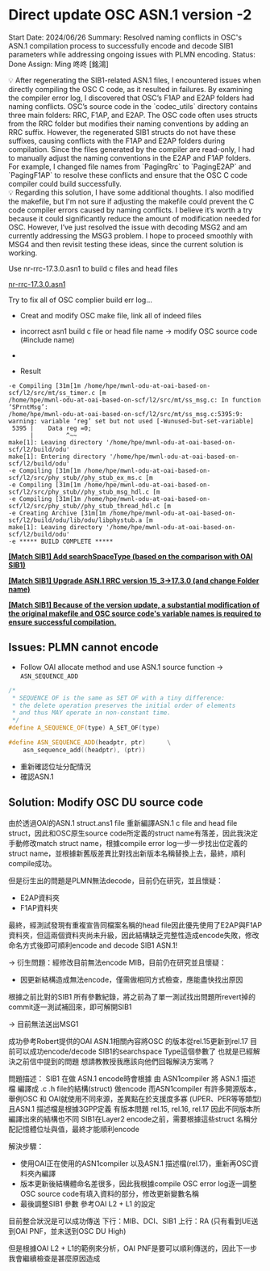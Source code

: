# Direct update OSC ASN.1 version -2

Start Date: 2024/06/26
Summary: Resolved naming conflicts in OSC's ASN.1 compilation process to successfully encode and decode SIB1 parameters while addressing ongoing issues with PLMN encoding.
Status: Done
Assign: Ming 咚咚 [銘鴻]

<aside>
💡 
After regenerating the SIB1-related ASN.1 files, I encountered issues when directly compiling the OSC C code, as it resulted in failures. By examining the compiler error log, I discovered that OSC’s F1AP and E2AP folders had naming conflicts. OSC’s source code in the `codec_utils` directory contains three main folders: RRC, F1AP, and E2AP. The OSC code often uses structs from the RRC folder but modifies their naming conventions by adding an RRC suffix. However, the regenerated SIB1 structs do not have these suffixes, causing conflicts with the F1AP and E2AP folders during compilation. Since the files generated by the compiler are read-only, I had to manually adjust the naming conventions in the E2AP and F1AP folders. For example, I changed file names from `PagingRrc` to `PagingE2AP` and `PagingF1AP` to resolve these conflicts and ensure that the OSC C code compiler could build successfully.

</aside>

<aside>
💡 Regarding this solution, I have some additional thoughts. I also modified the makefile, but I'm not sure if adjusting the makefile could prevent the C code compiler errors caused by naming conflicts. I believe it’s worth a try because it could significantly reduce the amount of modification needed for OSC. However, I’ve just resolved the issue with decoding MSG2 and am currently addressing the MSG3 problem. I hope to proceed smoothly with MSG4 and then revisit testing these ideas, since the current solution is working.

</aside>

Use nr-rrc-17.3.0.asn1 to build c files and head files

[nr-rrc-17.3.0.asn1](nr-rrc-17.3.0%201.asn1)

Try to fix all of OSC complier build err log…

- Creat and modify OSC make file, link all of indeed files
- incorrect asn1 build c file or head file name → modify OSC source code (#include name)
- 

- Result

```
-e Compiling [31m[1m /home/hpe/mwnl-odu-at-oai-based-on-scf/l2/src/mt/ss_timer.c [m
/home/hpe/mwnl-odu-at-oai-based-on-scf/l2/src/mt/ss_msg.c: In function ‘SPrntMsg’:
/home/hpe/mwnl-odu-at-oai-based-on-scf/l2/src/mt/ss_msg.c:5395:9: warning: variable ‘reg’ set but not used [-Wunused-but-set-variable]
 5395 |    Data reg =0;
      |         ^~~
make[1]: Leaving directory '/home/hpe/mwnl-odu-at-oai-based-on-scf/l2/build/odu'
make[1]: Entering directory '/home/hpe/mwnl-odu-at-oai-based-on-scf/l2/build/odu'
-e Compiling [31m[1m /home/hpe/mwnl-odu-at-oai-based-on-scf/l2/src/phy_stub//phy_stub_ex_ms.c [m
-e Compiling [31m[1m /home/hpe/mwnl-odu-at-oai-based-on-scf/l2/src/phy_stub//phy_stub_msg_hdl.c [m
-e Compiling [31m[1m /home/hpe/mwnl-odu-at-oai-based-on-scf/l2/src/phy_stub//phy_stub_thread_hdl.c [m
-e Creating Archive [31m[1m /home/hpe/mwnl-odu-at-oai-based-on-scf/l2/build/odu/lib/odu/libphystub.a [m
make[1]: Leaving directory '/home/hpe/mwnl-odu-at-oai-based-on-scf/l2/build/odu'
-e ***** BUILD COMPLETE *****
```

[**[Match SIB1] Add searchSpaceType (based on the comparison with OAI SIB1)**](https://github.com/dong881/NTUST-OSC-DU-nFAPI/commit/45539ae5324a7aff42994582e26fe6da5568723f)

[**[Match SIB1] Upgrade ASN.1 RRC version 15_3->17.3.0 (and change Folder name)**](https://github.com/dong881/NTUST-OSC-DU-nFAPI/commit/9a1c5f5fe6cf494887b86b79fe7b59d75eb28f34)

[**[Match SIB1] Because of the version update, a substantial modification of the original makefile and OSC source code's variable names is required to ensure successful compilation.**](https://github.com/dong881/NTUST-OSC-DU-nFAPI/commit/291f349eb0b08324c0196d9ac77e4162b5d1a2e7)

## Issues: PLMN cannot encode

- Follow OAI allocate method and use ASN.1 source function → `ASN_SEQUENCE_ADD`

```cpp
/*
 * SEQUENCE OF is the same as SET OF with a tiny difference:
 * the delete operation preserves the initial order of elements
 * and thus MAY operate in non-constant time.
 */
#define	A_SEQUENCE_OF(type)	A_SET_OF(type)

#define	ASN_SEQUENCE_ADD(headptr, ptr)		\
	asn_sequence_add((headptr), (ptr))

```

- 重新確認位址分配情況
- 確認ASN.1

## Solution: Modify OSC DU source code

由於透過OAI的ASN.1 struct.ans1 file 重新編譯ASN.1 c file and head file struct，因此和OSC原生source code所定義的struct name有落差，因此我決定手動修改match struct name，根據compile error log一步一步找出位定義的struct name，並根據新舊版差異比對找出新版本名稱替換上去，最終，順利compile成功。

但是衍生出的問題是PLMN無法decode，目前仍在研究，並且懷疑：

- E2AP資料夾
- F1AP資料夾

最終，經測試發現有重複宣告同檔案名稱的head file因此優先使用了E2AP與F1AP資料夾，但這兩個資料夾尚未升級，因此結構缺乏完整性造成encode失敗，修改命名方式後即可順利encode and decode SIB1 ASN.1!

→ 衍生問題：經修改目前無法encode MIB，目前仍在研究並且懷疑：

- 因更新結構造成無法encode，僅需做相同方式檢查，應能盡快找出原因

根據之前比對的SIB1 所有參數紀錄，將之前為了單一測試找出問題所revert掉的commit逐一測試補回來，即可解開SIB1

→ 目前無法送出MSG1 

成功參考Robert提供的OAI ASN.1相關內容將OSC 的版本從rel.15更新到rel.17
目前可以成功encode/decode SIB1的searchspace Type這個參數了
也就是已經解決之前信中提到的問題
想請教教授我應該向他們回報解決方案嗎？

問題描述：
SIB1 在做 ASN.1 encode時會根據 由 ASN1compiler  將 ASN.1 描述檔 編譯成 .c .h file的結構(struct) 做encode
而ASN1compiler 有許多開源版本，舉例OSC 和 OAI就使用不同來源，差異點在於支援度多寡 (UPER、PER等等類型)
且ASN.1 描述檔是根據3GPP定義 有版本問題 rel.15, rel.16, rel.17 因此不同版本所編譯出來的結構也不同
SIB1在Layer2 encode之前，需要根據這些struct 名稱分配記憶體位址與值，最終才能順利encode

解決步驟：

- 使用OAI正在使用的ASN1compiler 以及ASN.1 描述檔(rel.17)，重新再OSC資料夾內編譯
- 版本更新後結構體命名差很多，因此我根據compile OSC error log逐一調整OSC source code有填入資料的部分，修改更新變數名稱
- 最後調整SIB1 參數 參考OAI L2 + L1 的設定

目前整合狀況是可以成功傳送
下行：MIB、DCI、SIB1
上行：RA (只有看到UE送到OAI PNF，並未送到OSC DU High)

但是根據OAI L2 + L1的範例來分析，OAI PNF是要可以順利傳送的，因此下一步我會繼續檢查是甚麼原因造成